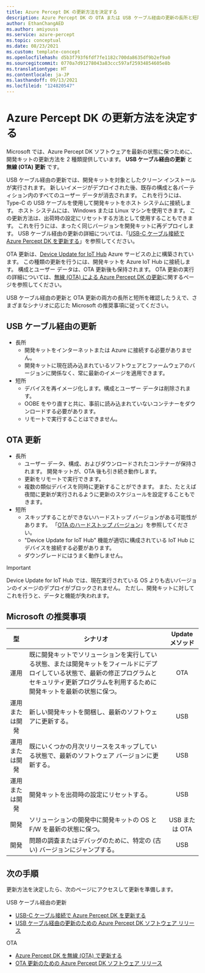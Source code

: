 ```yaml
---
title: Azure Percept DK の更新方法を決定する
description: Azure Percept DK の OTA または USB ケーブル経由の更新の長所と短所。 さまざまなユーザーが最適な更新方法を選択するための推奨事項。
author: EthanChangAED
ms.author: amiyouss
ms.service: azure-percept
ms.topic: conceptual
ms.date: 08/23/2021
ms.custom: template-concept
ms.openlocfilehash: d5b3f793f6fdf7fe1182c700da8635df9b2ef9a0
ms.sourcegitcommit: 0770a7d91278043a83ccc597af25934854605e8b
ms.translationtype: HT
ms.contentlocale: ja-JP
ms.lasthandoff: 09/13/2021
ms.locfileid: "124820547"
---
```

# <a name="determine-your-update-strategy-for-azure-percept-dk"></a>Azure Percept DK の更新方法を決定する

Microsoft では、Azure Percept DK ソフトウェアを最新の状態に保つために、開発キットの更新方法を 2 種類提供しています。 **USB ケーブル経由の更新** と **無線 (OTA) 更新** です。

USB ケーブル経由の更新では、開発キットを対象としたクリーン インストールが実行されます。 新しいイメージがデプロイされた後、既存の構成と各パーティション内のすべてのユーザー データが消去されます。 これを行うには、Type-C の USB ケーブルを使用して開発キットをホスト システムに接続します。 ホスト システムには、Windows または Linux マシンを使用できます。  この更新方法は、出荷時の設定にリセットする方法として使用することもできます。 これを行うには、まったく同じバージョンを開発キットに再デプロイします。 USB ケーブル経由の更新の詳細については、「[USB-C ケーブル接続で Azure Percept DK を更新する](./how-to-update-via-usb.md)」を参照してください。

OTA 更新は、[Device Update for IoT Hub](../iot-hub-device-update/device-update-resources.md) Azure サービスの上に構築されています。 この種類の更新を行うには、開発キットを Azure IoT Hub に接続します。 構成とユーザー データは、OTA 更新後も保持されます。 OTA 更新の実行の詳細については、[無線 (OTA) による Azure Percept DK の更新](./how-to-update-over-the-air.md)に関するページを参照してください。

USB ケーブル経由の更新と OTA 更新の両方の長所と短所を確認したうえで、さまざまなシナリオに応じた Microsoft の推奨事項に従ってください。

## <a name="usb-cable-update"></a>USB ケーブル経由の更新

- 長所
  - 開発キットをインターネットまたは Azure に接続する必要がありません。
  - 開発キットに現在読み込まれているソフトウェアとファームウェアのバージョンに関係なく、常に最新のイメージを適用できます。
- 短所
  - デバイスを再イメージ化します。構成とユーザー データは削除されます。
  - OOBE をやり直すと共に、事前に読み込まれていないコンテナーをダウンロードする必要があります。
  - リモートで実行することはできません。

## <a name="ota-update"></a>OTA 更新

- 長所
  - ユーザー データ、構成、およびダウンロードされたコンテナーが保持されます。 開発キットが、OTA 後も引き続き動作します。
  - 更新をリモートで実行できます。
  - 複数の類似デバイスを同時に更新することができます。 また、たとえば夜間に更新が実行されるように更新のスケジュールを設定することもできます。
- 短所
  - スキップすることができないハードストップ バージョンがある可能性があります。 「[OTA のハードストップ バージョン](./software-releases-over-the-air-updates.md#hard-stop-version-of-ota)」を参照してください。
  - "Device Update for IoT Hub" 機能が適切に構成されている IoT Hub にデバイスを接続する必要があります。
  - ダウングレードにはうまく動作しません。

> [!IMPORTANT]
> Device Update for IoT Hub では、現在実行されている OS よりも古いバージョンのイメージのデプロイがブロックされません。 ただし、開発キットに対してこれを行うと、データと機能が失われます。

## <a name="microsoft-recommendations"></a>Microsoft の推奨事項

|型|シナリオ|Update メソッド|
|:---:|---|:---:|
|運用|既に開発キットでソリューションを実行している状態、または開発キットをフィールドにデプロイしている状態で、最新の修正プログラムとセキュリティ更新プログラムを利用するために開発キットを最新の状態に保つ。|OTA|
|運用または開発|新しい開発キットを開梱し、最新のソフトウェアに更新する。|USB|
|運用または開発|既にいくつかの月次リリースをスキップしている状態で、最新のソフトウェア バージョンに更新する。|USB|
|運用または開発|開発キットを出荷時の設定にリセットする。|USB|
|開発|ソリューションの開発中に開発キットの OS と F/W を最新の状態に保つ。|USB または OTA|
|開発|問題の調査またはデバッグのために、特定の (古い) バージョンにジャンプする。|USB|

## <a name="next-steps"></a>次の手順

更新方法を決定したら、次のページにアクセスして更新を準備します。

USB ケーブル経由の更新

- [USB-C ケーブル接続で Azure Percept DK を更新する](./how-to-update-via-usb.md)
- [USB ケーブル経由の更新のための Azure Percept DK ソフトウェア リリース](./software-releases-usb-cable-updates.md)

OTA

- [Azure Percept DK を無線 (OTA) で更新する](./how-to-update-over-the-air.md)
- [OTA 更新のための Azure Percept DK ソフトウェア リリース](./software-releases-over-the-air-updates.md)